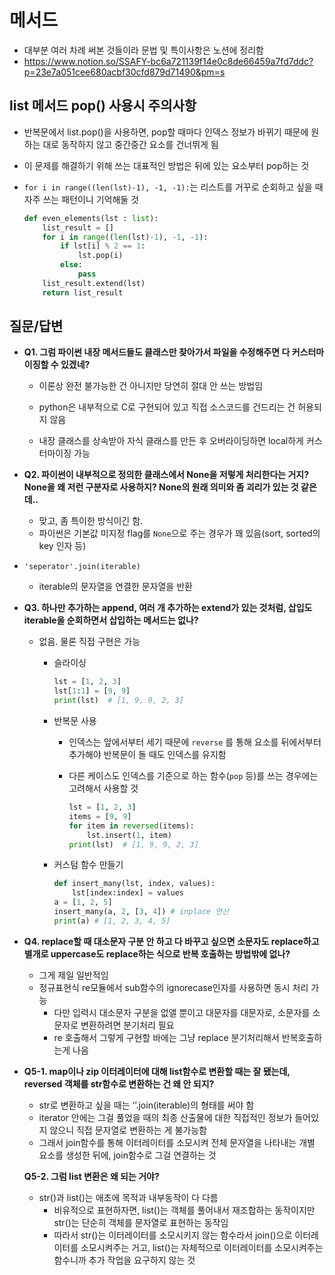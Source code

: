 # 메서드

- 대부분 여러 차례 써본 것들이라 문법 및 특이사항은 노션에 정리함
- https://www.notion.so/SSAFY-bc6a721139f14e0c8de66459a7fd7ddc?p=23e7a051cee680acbf30cfd879d71490&pm=s



## list 메서드 pop() 사용시 주의사항

- 반복문에서 list.pop()을 사용하면, pop할 때마다 인덱스 정보가 바뀌기 때문에 원하는 대로 동작하지 않고 중간중간 요소를 건너뛰게 됨

- 이 문제를 해결하기 위해 쓰는 대표적인 방법은 뒤에 있는 요소부터 pop하는 것

- `for i in range((len(lst)-1), -1, -1):`는 리스트를 거꾸로 순회하고 싶을 때 자주 쓰는 패턴이니 기억해둘 것

  ```python
  def even_elements(lst : list):
      list_result = []
      for i in range((len(lst)-1), -1, -1):
          if lst[i] % 2 == 1:
              lst.pop(i)
          else:
              pass
      list_result.extend(lst)
      return list_result
  ```

  





## 질문/답변

- **Q1. 그럼 파이썬 내장 메서드들도 클래스만 찾아가서 파일을 수정해주면 다 커스터마이징할 수 있겠네?**

  - 이론상 완전 불가능한 건 아니지만 당연히 절대 안 쓰는 방법임

  - python은 내부적으로 C로 구현되어 있고 직접 소스코드를 건드리는 건 허용되지 않음

  - 내장 클래스를 상속받아 자식 클래스를 만든 후 오버라이딩하면 local하게 커스터마이징 가능

- **Q2. 파이썬이 내부적으로 정의한 클래스에서 None을 저렇게 처리한다는 거지? None을 왜 저런 구분자로 사용하지? None의 원래 의미와 좀 괴리가 있는 것 같은데..**
  - 맞고, 좀 특이한 방식이긴 함.
  - 파이썬은 기본값 미지정 flag를 `None`으로 주는 경우가 꽤 있음(sort, sorted의 key 인자 등)
- `'seperator'.join(iterable)`
  - iterable의 문자열을 연결한 문자열을 반환

- **Q3. 하나만 추가하는 append, 여러 개 추가하는 extend가 있는 것처럼, 삽입도 iterable을 순회하면서 삽입하는 메서드는 없나?**

  - 없음. 물론 직접 구현은 가능

    - 슬라이싱

      ```python
      lst = [1, 2, 3]
      lst[1:1] = [9, 9]
      print(lst)  # [1, 9, 9, 2, 3]
      ```

    - 반복문 사용

      - 인덱스는 앞에서부터 세기 때문에 `reverse` 를 통해 요소를 뒤에서부터 추가해야 반복문이 돌 때도 인덱스를 유지함

      - 다른 케이스도 인덱스를 기준으로 하는 함수(`pop` 등)를 쓰는 경우에는 고려해서 사용할 것

        ```python
        lst = [1, 2, 3]
        items = [9, 9]
        for item in reversed(items):
            lst.insert(1, item)
        print(lst)  # [1, 9, 9, 2, 3]
        ```

    - 커스텀 함수 만들기

      ```python
      def insert_many(lst, index, values):
          lst[index:index] = values
      a = [1, 2, 5]
      insert_many(a, 2, [3, 4]) # inplace 연산
      print(a) # [1, 2, 3, 4, 5]
      ```

- **Q4. replace할 때 대소문자 구분 안 하고 다 바꾸고 싶으면 소문자도 replace하고 별개로 uppercase도 replace하는 식으로 반복 호출하는 방법밖에 없나?**
  - 그게 제일 일반적임
  - 정규표현식 re모듈에서 sub함수의 ignorecase인자를 사용하면 동시 처리 가능
    - 다만 입력시 대소문자 구분을 없앨 뿐이고 대문자를 대문자로, 소문자를 소문자로 변환하려면 분기처리 필요
    - re 호출해서 그렇게 구현할 바에는 그냥 replace 분기처리해서 반복호출하는게 나음

- **Q5-1. map이나 zip 이터레이터에 대해 list함수로 변환할 때는 잘 됐는데, reversed 객체를 str함수로 변환하는 건 왜 안 되지?**

  - str로 변환하고 싶을 때는 ‘’.join(iterable)의 형태를 써야 함
  - iterator 안에는 그걸 풀었을 때의 최종 산출물에 대한 직접적인 정보가 들어있지 않으니 직접 문자열로 변환하는 게 불가능함
  - 그래서 join함수를 통해 이터레이터를 소모시켜 전체 문자열을 나타내는 개별 요소를 생성한 뒤에, join함수로 그걸 연결하는 것

  **Q5-2. 그럼 list 변환은 왜 되는 거야?**

  - str()과 list()는 애초에 목적과 내부동작이 다 다름
    - 비유적으로 표현하자면, list()는 객체를 풀어내서 재조합하는 동작이지만 str()는 단순히 객체를 문자열로 표현하는 동작임
    - 따라서 str()는 이터레이터를 소모시키지 않는 함수라서 join()으로 이터레이터를 소모시켜주는 거고, list()는 자체적으로 이터레이터를 소모시켜주는 함수니까 추가 작업을 요구하지 않는 것